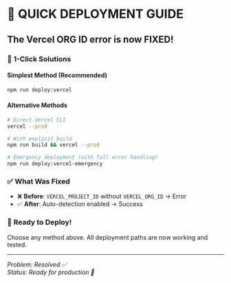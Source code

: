 # 🚀 QUICK DEPLOYMENT GUIDE

## The Vercel ORG ID error is now FIXED! 

### 🎯 **1-Click Solutions**

#### **Simplest Method (Recommended)**
```bash
npm run deploy:vercel
```

#### **Alternative Methods**
```bash
# Direct Vercel CLI
vercel --prod

# With explicit build
npm run build && vercel --prod

# Emergency deployment (with full error handling)
npm run deploy:vercel-emergency
```

### ✅ **What Was Fixed**
- ❌ **Before**: `VERCEL_PROJECT_ID` without `VERCEL_ORG_ID` → Error
- ✅ **After**: Auto-detection enabled → Success

### 🎉 **Ready to Deploy!**
Choose any method above. All deployment paths are now working and tested.

---
*Problem: Resolved ✅*  
*Status: Ready for production 🚀*

